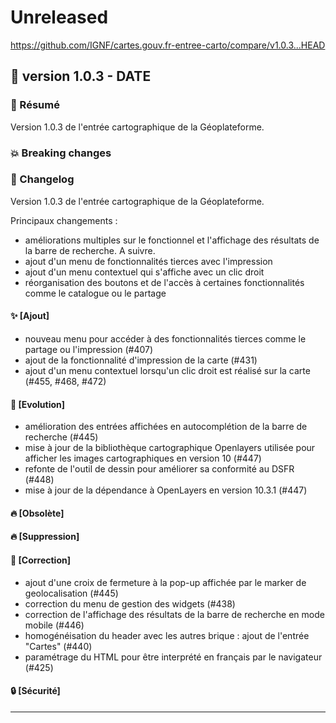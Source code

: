 # Unreleased

<https://github.com/IGNF/cartes.gouv.fr-entree-carto/compare/v1.0.3...HEAD>

## 🔖 version 1.0.3 - __DATE__

### 🎉 Résumé

Version 1.0.3 de l'entrée cartographique de la Géoplateforme.

### 💥 Breaking changes

### 📖 Changelog

Version 1.0.3 de l'entrée cartographique de la Géoplateforme.

Principaux changements :
  - améliorations multiples sur le fonctionnel et l'affichage des résultats de la barre de recherche. A suivre.
  - ajout d'un menu de fonctionnalités tierces avec l'impression
  - ajout d'un menu contextuel qui s'affiche avec un clic droit
  - réorganisation des boutons et de l'accès à certaines fonctionnalités comme le catalogue ou le partage

#### ✨ [Ajout]

  - nouveau menu pour accéder à des fonctionnalités tierces comme le partage ou l'impression (#407)
  - ajout de la fonctionnalité d'impression de la carte (#431)
  - ajout d'un menu contextuel lorsqu'un clic droit est réalisé sur la carte (#455, #468, #472)

#### 🔨 [Evolution]

  - amélioration des entrées affichées en autocomplétion de la barre de recherche (#445)
  - mise à jour de la bibliothèque cartographique Openlayers utilisée pour afficher les images cartographiques en version 10 (#447)
  - refonte de l'outil de dessin pour améliorer sa conformité au DSFR (#448)
  - mise à jour de la dépendance à OpenLayers en version 10.3.1 (#447)

#### 🔥 [Obsolète]

#### 🔥 [Suppression]

#### 🐛 [Correction]

  - ajout d'une croix de fermeture à la pop-up affichée par le marker de geolocalisation (#445)
  - correction du menu de gestion des widgets (#438)
  - correction de l'affichage des résultats de la barre de recherche en mode mobile (#446)
  - homogénéisation du header avec les autres brique : ajout de l'entrée "Cartes" (#440)
  - paramétrage du HTML pour être interprété en français par le navigateur (#425)

#### 🔒 [Sécurité]

---

